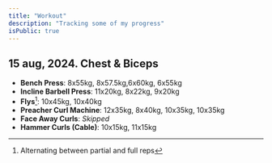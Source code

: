 ```yaml
---
title: "Workout"
description: "Tracking some of my progress"
isPublic: true
---
```


## 15 aug, 2024. Chest & Biceps
* **Bench Press**:
  8x55kg, 8x57.5kg,6x60kg, 6x55kg
* **Incline Barbell Press**:
  11x20kg, 8x22kg, 9x20kg
* **Flys**[^1]: 10x45kg, 10x40kg
* **Preacher Curl Machine**: 12x35kg, 8x40kg, 10x35kg, 10x35kg
* **Face Away Curls**: *Skipped*
* **Hammer Curls (Cable)**: 10x15kg, 11x15kg

[^1]: Alternating between partial and full reps
